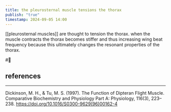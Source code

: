 ```yaml
---
title: the pleurosternal muscle tensions the thorax
publish: "true"
timestamp: 2024-09-05 14:00
---
```

[[pleurosternal muscles]] are thought to tension the thorax. when the muscle contracts the thorax becomes stiffer and thus increasing wing beat frequency because this ultimately changes the resonant properties of the thorax. 

#🥚 
## references
---
Dickinson, M. H., & Tu, M. S. (1997). The Function of Dipteran Flight Muscle. Comparative Biochemistry and Physiology Part A: Physiology, 116(3), 223–238. https://doi.org/10.1016/S0300-9629(96)00162-4
